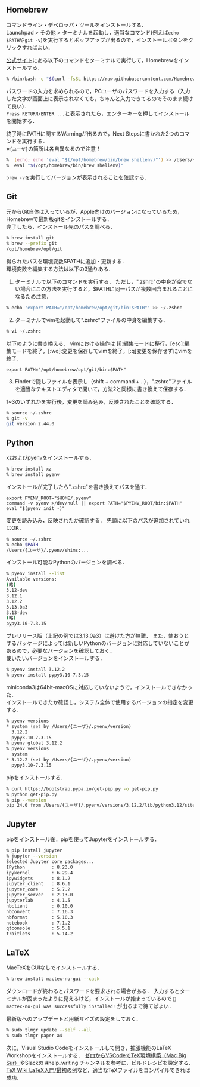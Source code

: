 ## Homebrew
コマンドライン・デベロッパ・ツールをインストールする．  
Launchpad > その他 > ターミナルを起動し，適当なコマンド(例えば`echo $PATH`や`git -v`)を実行するとポップアップが出るので，インストールボタンをクリックすればよい．

[公式サイト](https://brew.sh/ja/)にある以下のコマンドをターミナルで実行して，Homebrewをインストールする．
```zsh
% /bin/bash -c "$(curl -fsSL https://raw.githubusercontent.com/Homebrew/install/HEAD/install.sh)"
```
パスワードの入力を求められるので，PCユーザのパスワードを入力する（入力した文字が画面上に表示されなくても，ちゃんと入力できてるのでそのまま続けて良い）．  
`Press RETURN/ENTER ...`と表示されたら，エンターキーを押してインストールを開始する．

終了時にPATHに関するWarningが出るので，Next Stepsに書かれた2つのコマンドを実行する．  
※`{ユーザ}`の箇所は各自異なるので注意！
```zsh
%  (echo; echo 'eval "$(/opt/homebrew/bin/brew shellenv)"') >> /Users/{ユーザ}/.zprofile
%  eval "$(/opt/homebrew/bin/brew shellenv)"
```
`brew -v`を実行してバージョンが表示されることを確認する．

## Git
元からGit自体は入っているが，Apple向けのバージョンになっているため，Homebrewで最新版gitをインストールする．  
完了したら，インストール先のパスを調べる．
```zsh
% brew install git
% brew --prefix git
/opt/homebrew/opt/git
```
得られたパスを環境変数$PATHに追加・更新する．  
環境変数を編集する方法は以下の3通りある．

1. ターミナルで以下のコマンドを実行する．
ただし，".zshrc"の中身が空でない場合にこの方法を実行すると，$PATHに同一パスが複数回含まれることになるため注意．
```zsh
% echo 'export PATH="/opt/homebrew/opt/git/bin:$PATH"' >> ~/.zshrc
```
2. ターミナルでvimを起動して".zshrc"ファイルの中身を編集する．
```zsh
% vi ~/.zshrc
```
以下のように書き換える．
vimにおける操作は [i]:編集モードに移行，[esc]:編集モードを終了，[:wq]:変更を保存してvimを終了，[:q]変更を保存せずにvimを終了．
```
export PATH="/opt/homebrew/opt/git/bin:$PATH"
```
3. Finderで隠しファイルを表示し（shift + command + . ），".zshrc"ファイルを適当なテキストエディタで開いて，方法2と同様に書き換えて保存する．


1~3のいずれかを実行後，変更を読み込み，反映されたことを確認する．
```zsh
% source ~/.zshrc
% git -v
git version 2.44.0
```

## Python
xzおよびpyenvをインストールする．
```zsh
% brew install xz
% brew install pyenv
```
インストールが完了したら".zshrc"を書き換えてパスを通す．
```
export PYENV_ROOT="$HOME/.pyenv"
command -v pyenv >/dev/null || export PATH="$PYENV_ROOT/bin:$PATH"
eval "$(pyenv init -)"
```
変更を読み込み，反映されたか確認する．
先頭に以下のパスが追加されていればOK．
```zsh
% source ~/.zshrc
% echo $PATH
/Users/{ユーザ}/.pyenv/shims:...
```
インストール可能なPythonのバージョンを調べる．
```zsh
% pyenv install --list
Available versions:
(略)
3.12-dev
3.12.1
3.12.2
3.13.0a3
3.13-dev
(略)
pypy3.10-7.3.15
```
プレリリース版（上記の例では3.13.0a3）は避けた方が無難．
また，使おうとするパッケージによっては新しいPythonのバージョンに対応していないことがあるので，必要なバージョンを確認しておく．  
使いたいバージョンをインストールする．
```zsh
% pyenv install 3.12.2
% pyenv install pypy3.10-7.3.15
```
miniconda3は64bit-macOSに対応していないようで，インストールできなかった．  
インストールできたか確認し，システム全体で使用するバージョンの指定を変更する．
```zsh
% pyenv versions
* system (set by /Users/{ユーザ}/.pyenv/version)
  3.12.2
  pypy3.10-7.3.15
% pyenv global 3.12.2
% pyenv versions
  system
* 3.12.2 (set by /Users/{ユーザ}/.pyenv/version)
  pypy3.10-7.3.15
```

pipをインストールする．
```zsh
% curl https://bootstrap.pypa.io/get-pip.py -o get-pip.py
% python get-pip.py
% pip --version
pip 24.0 from /Users/{ユーザ}/.pyenv/versions/3.12.2/lib/python3.12/site-packag4es/pip (python 3.12)
```

## Jupyter
pipをインストール後，pipを使ってJupyterをインストールする．
```zsh
% pip install jupyter
% jupyter --version
Selected Jupyter core packages...
IPython          : 8.23.0
ipykernel        : 6.29.4
ipywidgets       : 8.1.2
jupyter_client   : 8.6.1
jupyter_core     : 5.7.2
jupyter_server   : 2.13.0
jupyterlab       : 4.1.5
nbclient         : 0.10.0
nbconvert        : 7.16.3
nbformat         : 5.10.3
notebook         : 7.1.2
qtconsole        : 5.5.1
traitlets        : 5.14.2
```

## LaTeX
MacTeXをGUIなしでインストールする．
```zsh
% brew install mactex-no-gui --cask
```
ダウンロードが終わるとパスワードを要求される場合がある．
入力するとターミナルが固まったように見えるけど，インストールが始まっているので
`🍺  mactex-no-gui was successfully installed!`
が出るまで待てばよい．

最新版へのアップデートと用紙サイズの設定をしておく．
```zsh
% sudo tlmgr update --self --all
% sudo tlmgr paper a4
```

次に，Visual Studio Codeをインストールして開き，拡張機能のLaTeX Workshopをインストールする．
[ゼロからVSCodeでTeX環境構築（Mac Big Sur）](https://zenn.dev/thor/articles/732c3e007f77ee)やSlackの #help_writing チャンネルを参考に，ビルドレシピを設定する．
[TeX Wiki LaTeX入門/最初の例](https://texwiki.texjp.org/?LaTeX入門%2F最初の例)など，適当なTeXファイルをコンパイルできれば成功．